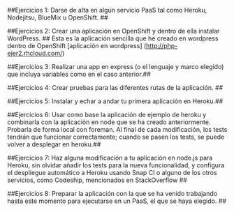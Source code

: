 ##Ejercicios 1: Darse de alta en algún servicio PaaS tal como Heroku, Nodejitsu, BlueMix u OpenShift. ##


##Ejercicios 2: Crear una aplicación en OpenShift y dentro de ella instalar WordPress. ##
Esta es la aplicación sencilla que he creado en wordpress dentro de OpenShift [aplicación en wordpress] (http://php-ejer2.rhcloud.com/)

##Ejercicios 3: Realizar una app en express (o el lenguaje y marco elegido) que incluya variables como en el caso anterior.##


##Ejercicios 4: Crear pruebas para las diferentes rutas de la aplicación. ##


##Ejercicios 5: Instalar y echar a andar tu primera aplicación en Heroku.##


##Ejercicios 6: Usar como base la aplicación de ejemplo de heroku y combinarla con la aplicación en node que se ha creado anteriormente. Probarla de forma local con foreman. Al final de cada modificación, los tests tendrán que funcionar correctamente; cuando se pasen los tests, se puede volver a desplegar en heroku.##


##Ejercicios 7: Haz alguna modificación a tu aplicación en node.js para Heroku, sin olvidar añadir los tests para la nueva funcionalidad, y configura el despliegue automático a Heroku usando Snap CI o alguno de los otros servicios, como Codeship, mencionados en StackOverflow ##


##Ejercicios 8: Preparar la aplicación con la que se ha venido trabajando hasta este momento para ejecutarse en un PaaS, el que se haya elegido. ##


